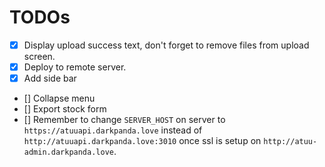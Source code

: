 # TODOs

- [x] Display upload success text, don't forget to remove files from upload screen.
- [x] Deploy to remote server.
- [x] Add side bar
- [] Collapse menu
- [] Export stock form
- [] Remember to change `SERVER_HOST` on server to `https://atuuapi.darkpanda.love` instead of `http://atuuapi.darkpanda.love:3010` once ssl is setup on `http://atuu-admin.darkpanda.love`. 